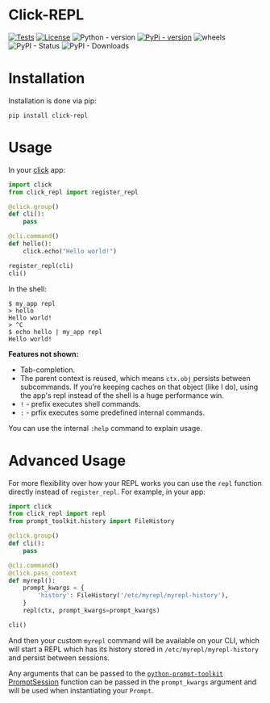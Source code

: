 Click-REPL
===

[![Tests](https://github.com/GhostOps77/click-repl/actions/workflows/tests.yml/badge.svg?branch=GhostOps77-patch-1)](https://github.com/GhostOps77/click-repl/actions/workflows/tests.yml)
[![License](https://img.shields.io/pypi/l/click-repl?label=License)](https://github.com/GhostOps77/click-repl/blob/GhostOps77-patch-1/LICENSE)
![Python - version](https://img.shields.io/badge/python-3%20%7C%203.6%20%7C%203.7%20%7C%203.8%20%7C%203.9%20%7C%203.10%20%7C%203.11%20%7C%203.12-blue)
[![PyPi - version](https://img.shields.io/badge/pypi-v0.2.0-blue)](https://pypi.org/project/click-repl/)
![wheels](https://img.shields.io/piwheels/v/click-repl?label=wheel)
![PyPI - Status](https://img.shields.io/pypi/status/click)
![PyPI - Downloads](https://img.shields.io/pypi/dm/click-repl)

Installation
===

Installation is done via pip:
```
pip install click-repl
```
Usage
===

In your [click](https://click.palletsprojects.com/en/) app:

```py
import click
from click_repl import register_repl

@click.group()
def cli():
    pass

@cli.command()
def hello():
    click.echo("Hello world!")

register_repl(cli)
cli()
```
In the shell:
```
$ my_app repl
> hello
Hello world!
> ^C
$ echo hello | my_app repl
Hello world!
```
**Features not shown:**

- Tab-completion.
- The parent context is reused, which means `ctx.obj` persists between
  subcommands. If you're keeping caches on that object (like I do), using the
  app's repl instead of the shell is a huge performance win.
- `!` - prefix executes shell commands.
- `:` - prfix executes some predefined internal commands.

You can use the internal `:help` command to explain usage.


Advanced Usage
===

For more flexibility over how your REPL works you can use the `repl` function
directly instead of `register_repl`. For example, in your app:

```py
import click
from click_repl import repl
from prompt_toolkit.history import FileHistory

@click.group()
def cli():
    pass

@cli.command()
@click.pass_context
def myrepl():
    prompt_kwargs = {
        'history': FileHistory('/etc/myrepl/myrepl-history'),
    }
    repl(ctx, prompt_kwargs=prompt_kwargs)

cli()
```
And then your custom `myrepl` command will be available on your CLI, which
will start a REPL which has its history stored in
`/etc/myrepl/myrepl-history` and persist between sessions.

Any arguments that can be passed to the [`python-prompt-toolkit`](https://github.com/prompt-toolkit/python-prompt-toolkit) [PromptSession](https://python-prompt-toolkit.readthedocs.io/en/stable/pages/reference.html#prompt_toolkit.shortcuts.PromptSession) function can be passed in the `prompt_kwargs` argument and will be used when
instantiating your `Prompt`.

